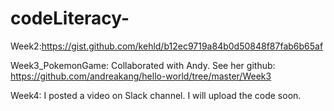 # codeLiteracy-

Week2:https://gist.github.com/kehld/b12ec9719a84b0d50848f87fab6b65af

Week3_PokemonGame: 
Collaborated with Andy. See her github: https://github.com/andreakang/hello-world/tree/master/Week3  

Week4:
I posted a video on Slack channel. I will upload the code soon.
